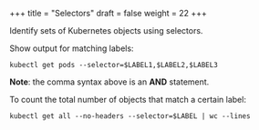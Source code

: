+++
title = "Selectors"
draft = false
weight = 22
+++

Identify sets of Kubernetes objects using selectors.

Show output for matching labels:

```shell
kubectl get pods --selector=$LABEL1,$LABEL2,$LABEL3
```

**Note**: the comma syntax above is an **AND** statement.

To count the total number of objects that match a certain label:

```shell
kubectl get all --no-headers --selector=$LABEL | wc --lines
```
